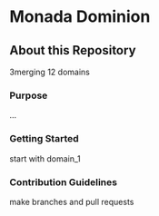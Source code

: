 # Monada Dominion



## About this Repository

3merging 12 domains 

### Purpose

...

### Getting Started

start with domain_1

### Contribution Guidelines

make branches and pull requests 
